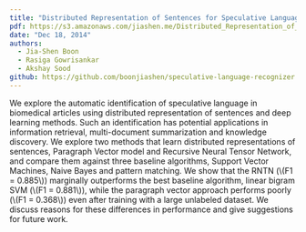 ```yaml
---
title: "Distributed Representation of Sentences for Speculative Language Recognition in Biomedical Articles"
pdf: https://s3.amazonaws.com/jiashen.me/Distributed_Representation_of_Sentences_for_Speculative_Language_Recognition_in_Biomedical_Articles.pdf
date: "Dec 18, 2014"
authors:
  - Jia-Shen Boon
  - Rasiga Gowrisankar
  - Akshay Sood
github: https://github.com/boonjiashen/speculative-language-recognizer
---
```

We explore the automatic identification of speculative language in biomedical articles using distributed representation of sentences and deep learning methods. Such an identification has potential applications in information retrieval, multi-document summarization and knowledge discovery. We explore two methods that learn distributed representations of sentences, Paragraph Vector model and Recursive Neural Tensor Network, and compare them against three baseline algorithms, Support Vector Machines, Naive Bayes and pattern matching. We show that the RNTN (\\(F1 = 0.885\\)) marginally outperforms the best baseline algorithm, linear bigram SVM (\\(F1 = 0.881\\)), while the paragraph vector approach performs poorly (\\(F1 = 0.368\\)) even after training with a large unlabeled dataset. We discuss reasons for these differences in performance and give suggestions for future work.